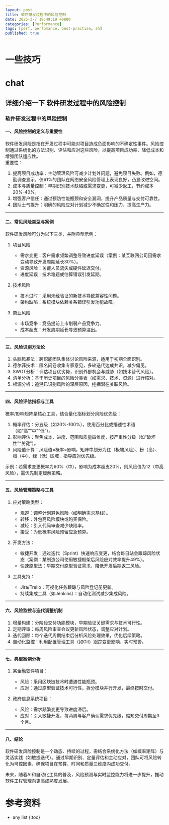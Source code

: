 ```yaml
---
layout: post
title: 软件研发过程中的风险控制
date: 2025-3-7 19:49:19 +0800
categories: [Performance]
tags: [perf, perfomance, best-practise, sh]
published: true
---
```



# 一些技巧

# chat

## 详细介绍一下 软件研发过程中的风险控制



### 软件研发过程中的风险控制

#### 一、风险控制的定义与重要性
软件研发风险是指在开发过程中可能对项目造成负面影响的不确定性事件。风险控制通过系统化的方法识别、评估和应对这些风险，以提高项目成功率、降低成本和增强团队适应性。  
重要性：  
1. 提高项目成功率：主动管理风险可减少计划外问题，避免项目失败。例如，德勤调查显示，仅61%的团队在网络安全风险管理上表现良好，凸显改进空间。  
2. 成本与质量控制：早期识别技术缺陷或需求变更，可减少返工，节约成本20%-40%。  
3. 增强客户信任：通过预防性能瓶颈和安全漏洞，提升产品质量与交付可靠性。  
4. 团队士气提升：明确的风险应对计划减少不确定性和压力，提高生产力。

---

#### 二、常见风险类型与案例
软件研发风险可分为以下三类，并附典型示例：  
1. 项目风险  
   - 需求变更：客户需求频繁调整导致进度延误（案例：某互联网公司因需求变动导致开发周期延长30%）。  
   - 资源风险：关键人员流失或硬件延迟交付。  
   - 进度延误：技术难题或估算错误引发延期。  

2. 技术风险  
   - 技术过时：采用未经验证的新技术导致兼容性问题。  
   - 架构缺陷：系统模块依赖关系错误引发功能故障。  

3. 商业风险  
   - 市场竞争：竞品提前上市削弱产品竞争力。  
   - 成本超支：开发周期延长导致预算溢出。  

---

#### 三、风险识别方法论
1. 头脑风暴法：跨职能团队集体讨论风险来源，适用于初期全面识别。  
2. 德尔菲技术：匿名问卷收集专家意见，多轮迭代达成共识，减少偏见。  
3. SWOT分析：评估项目优劣势，识别外部机会与威胁（如技术替代风险）。  
4. 清单分析：基于历史项目的风险分类表（如需求、技术、资源）进行核对。  
5. 根源分析：追溯已识别风险的深层原因，挖掘潜在关联风险。  

---

#### 四、风险评估指标与工具
概率/影响矩阵是核心工具，结合量化指标划分风险优先级：  
1. 概率评估：分五级（如20%-100%），使用百分比或描述性术语（如“高”“中”“低”）。  
2. 影响评估：聚焦成本、进度、范围和质量四维度，按严重性分级（如“破坏性”“关键”）。  
3. 风险值计算：风险值=概率×影响，矩阵中划分为红（极端风险）、粉（高）、橙（中）、绿（低）区域，指导应对优先级。  

示例：若需求变更概率为60%（中），影响为成本超支20%，则风险值为12（中高风险），需优先制定缓解策略。

---

#### 五、风险管理策略与工具
1. 应对策略类型：  
   - 规避：调整计划避免风险（如明确需求基线）。  
   - 转移：外包高风险模块或购买保险。  
   - 减轻：引入代码审查减少缺陷率。  
   - 接受：为低概率风险预留应急预算。  

2. 开发方法：  
   - 敏捷开发：通过迭代（Sprint）快速响应变更，结合每日站会跟踪风险状态（案例：某制造公司使用敏捷框架后风险应对效率提升49%）。  
   - 快速原型法：早期交付原型验证需求，降低开发后期返工风险。  

3. 工具支持：  
   - Jira/Trello：可视化任务跟踪与风险登记册更新。  
   - 持续集成工具（如Jenkins）：自动化测试减少集成风险。  

---

#### 六、风险监控与迭代调整机制
1. 增量构建：分阶段交付功能模块，早期验证关键需求与技术可行性。  
2. 定期评审：每周风险审查会议更新风险状态，调整应对计划。  
3. 迭代回顾：每个迭代周期结束后分析风险处理效果，优化后续策略。  
4. 自动化监控：利用配置管理工具（如Git）跟踪变更影响，实时预警。  

---

#### 七、典型案例分析
1. 某金融软件项目：  
   - 风险：采用区块链技术时遭遇性能瓶颈。  
   - 应对：通过原型验证技术可行性，拆分模块并行开发，最终按时交付。  

2. 政府信息系统项目：  
   - 风险：需求频繁变更导致进度滞后。  
   - 应对：引入敏捷开发，每两周与客户确认需求优先级，缩短交付周期至3个月。  

---

#### 八、结论
软件研发风险控制是一个动态、持续的过程，需结合系统化方法（如概率矩阵）与灵活实践（如敏捷迭代）。通过早期识别、定量评估和主动应对，团队可将风险转化为可控因素，确保项目在预算、时间和质量三维度内成功交付。

未来，随着AI和自动化工具的普及，风险预测与实时监控能力将进一步提升，推动软件工程管理向更高成熟度发展。



# 参考资料

* any list
{:toc}